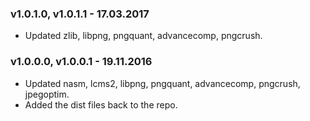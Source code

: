 ### v1.0.1.0, v1.0.1.1 - 17.03.2017

  * Updated zlib, libpng, pngquant, advancecomp, pngcrush.

### v1.0.0.0, v1.0.0.1 - 19.11.2016

  * Updated nasm, lcms2, libpng, pngquant, advancecomp, pngcrush, jpegoptim.
  * Added the dist files back to the repo.
